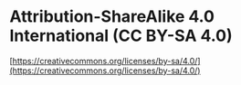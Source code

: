 # Attribution-ShareAlike 4.0 International (CC BY-SA 4.0)
[https://creativecommons.org/licenses/by-sa/4.0/](https://creativecommons.org/licenses/by-sa/4.0/)
